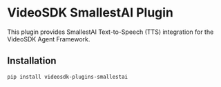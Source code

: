 # VideoSDK SmallestAI Plugin

This plugin provides SmallestAI Text-to-Speech (TTS) integration for the VideoSDK Agent Framework.

## Installation

```bash
pip install videosdk-plugins-smallestai
```
